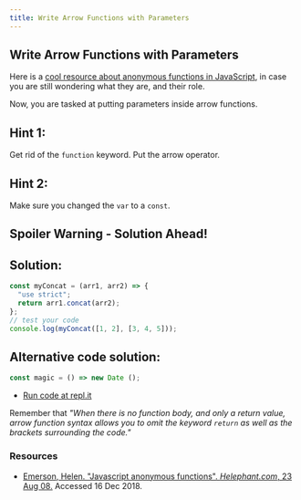 ```yaml
---
title: Write Arrow Functions with Parameters
---
```

## Write Arrow Functions with Parameters

<!-- The article goes here, in GitHub-flavored Markdown. Feel free to add YouTube videos, images, and CodePen/JSBin embeds  -->
Here is a [cool resource about anonymous functions in JavaScript](http://helephant.com/2008/08/23/javascript-anonymous-functions/), in case you are still wondering what they are, and their role.

Now, you are tasked at putting parameters inside arrow functions. 

## Hint 1:

Get rid of the `function` keyword. Put the arrow operator.

## Hint 2:

Make sure you changed the `var` to a `const`.

## Spoiler Warning - Solution Ahead!

## Solution:

```javascript
const myConcat = (arr1, arr2) => {
  "use strict";
  return arr1.concat(arr2);
};
// test your code
console.log(myConcat([1, 2], [3, 4, 5]));
```
## Alternative code solution:
```javascript
const magic = () => new Date ();
```
- [Run code at repl.it](https://repl.it/@AdrianSkar/ES6-Use-arrow-functions)

Remember that _"When there is no function body, and only a return value, arrow function syntax allows you to omit the keyword `return` as well as the brackets surrounding the code."_


### Resources
- [Emerson, Helen. "Javascript anonymous functions". *Helephant.com*, 23 Aug 08.](http://helephant.com/2008/08/23/javascript-anonymous-functions) Accessed 16 Dec 2018.

<!--stackedit_data:
eyJoaXN0b3J5IjpbLTEyMDMxNTEyOTksLTk0ODc3NDU4MCwtOD
E5NTk4MDg1LDIyOTczNDY3MCwtMTEyMzE5MTg2LDE5NzM0Nzgx
NTcsLTE4NTQ4NTkyNTMsNTE0NjMxNDA5LC0xNzQ4Njc5OTIzLD
EwMTkzODI5MjUsLTk4OTgxOTY0NywtMTUzMTEwODMyOSwtMTEx
ODk3OTg1MiwxNDY2NzAxNTc0LDEyMjE1ODk2NiwxMjcyMDQxMD
I0LDEzMDY5MTgzNDUsNjA2NzM3NzUzLDg1ODEzODAwLDEwMTE4
ODExOTVdfQ==
-->